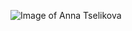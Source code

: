 ![Image of Anna Tselikova](https://github.com/aniats/markdown-portfolio/edit/add-images-links/_includes/photo.jpg)
